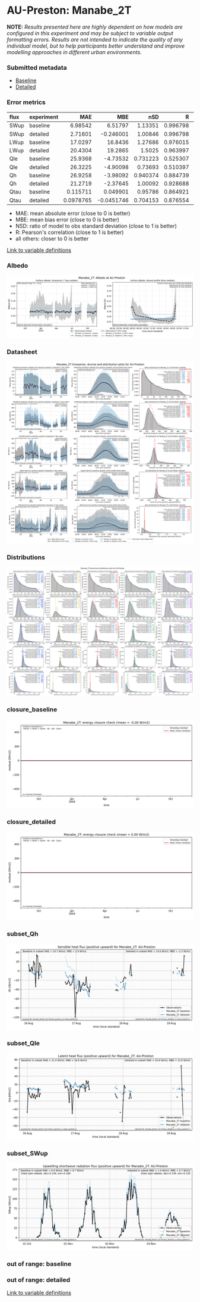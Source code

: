 # AU-Preston: Manabe_2T

**NOTE:** *Results presented here are highly dependent on how models are configured in this experiment and may be subject to variable output formatting errors. Results are not intended to indicate the quality of any individual model, but to help participants better understand and improve modelling approaches in different urban environments.*

### Submitted metadata

- [Baseline](Manabe_2T_AU-Preston_baseline_attrs.md)
- [Detailed](Manabe_2T_AU-Preston_detailed_attrs.md)

### Error metrics

| flux   | experiment   |        MAE |        MBE |      nSD |        R |         5th |        95th |      RMSE |     cRMSE |       AMBE |       1-nSD |        1-R |   nSkewness |   nKurtosis |   Overlap |
|:-------|:-------------|-----------:|-----------:|---------:|---------:|------------:|------------:|----------:|----------:|-----------:|------------:|-----------:|------------:|------------:|----------:|
| SWup   | baseline     |  6.98542   |  6.51797   | 1.13351  | 0.996798 |  0.3912     | 19.7594     |  9.84549  | 0.158376  |  6.51797   | 0.13351     | 0.00320151 |   0.0135131 |   0.0252988 | 0.0812605 |
| SWup   | detailed     |  2.71601   | -0.246001  | 1.00846  | 0.996798 |  0.54       |  1.47048    |  3.77269  | 0.0808008 |  0.246001  | 0.0084606   | 0.00320151 |   0.0135131 |   0.0252987 | 0.0588356 |
| LWup   | baseline     | 17.0297    | 16.8436    | 1.27686  | 0.976015 |  6.48304    | 45.8475     | 22.9643   | 0.371351  | 16.8436    | 0.276859    | 0.023985   |   0.117379  |   0.166827  | 0.128739  |
| LWup   | detailed     | 20.4304    | 19.2865    | 1.5025   | 0.963997 |  1.88443    | 72.5336     | 31.7689   | 0.600579  | 19.2865    | 0.5025      | 0.0360028  |   0.212661  |   0.375758  | 0.103831  |
| Qle    | baseline     | 25.9368    | -4.73532   | 0.731223 | 0.525307 | 10.4901     | 25.3368     | 43.0319   | 0.875473  |  4.73532   | 0.268777    | 0.474693   |   0.357786  |   0.215699  | 0.172361  |
| Qle    | detailed     | 26.3225    | -4.90098   | 0.73693  | 0.510397 | 10.49       | 24.8403     | 43.7205   | 0.889276  |  4.90098   | 0.26307     | 0.489603   |   0.327787  |   0.139469  | 0.188509  |
| Qh     | baseline     | 26.9258    | -3.98092   | 0.940374 | 0.884739 |  7.80643    | 23.2427     | 43.1928   | 0.469395  |  3.98092   | 0.0596265   | 0.115261   |   0.0295599 |   0.223577  | 0.143922  |
| Qh     | detailed     | 21.2719    | -2.37645   | 1.00092  | 0.928688 |  9.35226    |  6.97932    | 34.7009   | 0.377832  |  2.37645   | 0.000922183 | 0.0713123  |   0.0181302 |   0.021691  | 0.112103  |
| Qtau   | baseline     |  0.115711  |  0.049901  | 0.95786  | 0.864921 |  0.00937256 |  0.00224089 |  0.165789 | 0.510441  |  0.049901  | 0.0421398   | 0.135079   |   0.210174  |   0.35495   | 0.132174  |
| Qtau   | detailed     |  0.0978765 | -0.0451746 | 0.704153 | 0.876554 |  0.0023504  |  0.255743   |  0.164669 | 0.511248  |  0.0451746 | 0.295847    | 0.123446   |   0.211704  |   0.377788  | 0.0851995 |

 - MAE: mean absolute error (close to 0 is better)
 - MBE: mean bias error (close to 0 is better)
 - NSD: ratio of model to obs standard deviation (close to 1 is better)
 - R: Pearson's correlation (close to 1 is better)
 - all others: closer to 0 is better

[Link to variable definitions](../modelattrs/variable_definitions.md)

### <a name="albedo"></a>Albedo
[![Manabe_2T_AU-Preston_Albedo.png](Manabe_2T_AU-Preston_Albedo.png)](Manabe_2T_AU-Preston_Albedo.png)

### <a name="datasheet"></a>Datasheet
[![Manabe_2T_AU-Preston_Datasheet.png](Manabe_2T_AU-Preston_Datasheet.png)](Manabe_2T_AU-Preston_Datasheet.png)

### <a name="distributions"></a>Distributions
[![Manabe_2T_AU-Preston_Distributions.png](Manabe_2T_AU-Preston_Distributions.png)](Manabe_2T_AU-Preston_Distributions.png)

### <a name="closure_baseline"></a>closure_baseline
[![Manabe_2T_AU-Preston_closure_baseline.png](Manabe_2T_AU-Preston_closure_baseline.png)](Manabe_2T_AU-Preston_closure_baseline.png)

### <a name="closure_detailed"></a>closure_detailed
[![Manabe_2T_AU-Preston_closure_detailed.png](Manabe_2T_AU-Preston_closure_detailed.png)](Manabe_2T_AU-Preston_closure_detailed.png)

### <a name="subset_qh"></a>subset_Qh
[![Manabe_2T_AU-Preston_subset_Qh.png](Manabe_2T_AU-Preston_subset_Qh.png)](Manabe_2T_AU-Preston_subset_Qh.png)

### <a name="subset_qle"></a>subset_Qle
[![Manabe_2T_AU-Preston_subset_Qle.png](Manabe_2T_AU-Preston_subset_Qle.png)](Manabe_2T_AU-Preston_subset_Qle.png)

### <a name="subset_swup"></a>subset_SWup
[![Manabe_2T_AU-Preston_subset_SWup.png](Manabe_2T_AU-Preston_subset_SWup.png)](Manabe_2T_AU-Preston_subset_SWup.png)

### out of range: baseline


### out of range: detailed



[Link to variable definitions](../modelattrs/variable_definitions.md)

